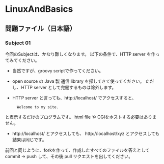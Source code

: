 LinuxAndBasics
==============

問題ファイル（日本語）
---------------------

### Subject 01  

今回のSubjectは、かなり難しくなります。
以下の条件で、HTTP server を作ってみてください。

* 当然ですが、groovy scriptで作ってください。
* open source の Java 製 通信 library を探してきて使ってください。
ただし、HTTP server として完働するものは除外します。
* HTTP server  と言っても、http://localhost/ でアクセスすると、

        Welcome to my site.
と表示するだけのプログラムです。
html file や CGIをホストする必要はありません。
* http://localhost/ とアクセスしても、 http://localhost/xyz とアクセスしても結果は同じです。


前回と同じように、forkを作って、作成したすべてのファイルを答えとして commit -> push して、その後 pull リクエストを出してください。


